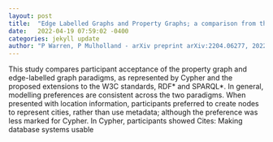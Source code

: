 ```yaml
---
layout: post
title:  "Edge Labelled Graphs and Property Graphs; a comparison from the user perspective"
date:   2022-04-19 07:59:02 -0400
categories: jekyll update
author: "P Warren, P Mulholland - arXiv preprint arXiv:2204.06277, 2022"
---
```

This study compares participant acceptance of the property graph and edge-labelled graph paradigms, as represented by Cypher and the proposed extensions to the W3C standards, RDF* and SPARQL*. In general, modelling preferences are consistent across the two paradigms. When presented with location information, participants preferred to create nodes to represent cities, rather than use metadata; although the preference was less marked for Cypher. In Cypher, participants showed Cites: Making database systems usable